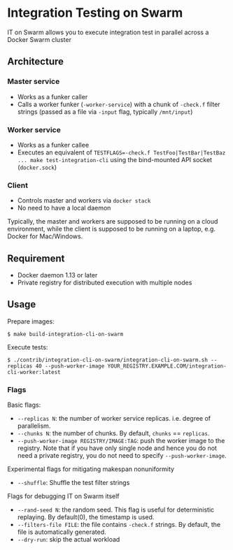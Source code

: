 # Integration Testing on Swarm

IT on Swarm allows you to execute integration test in parallel across a Docker Swarm cluster

## Architecture

### Master service

  - Works as a funker caller
  - Calls a worker funker (`-worker-service`) with a chunk of `-check.f` filter strings (passed as a file via `-input` flag, typically `/mnt/input`)

### Worker service

  - Works as a funker callee
  - Executes an equivalent of `TESTFLAGS=-check.f TestFoo|TestBar|TestBaz ... make test-integration-cli` using the bind-mounted API socket (`docker.sock`)

### Client

  - Controls master and workers via `docker stack`
  - No need to have a local daemon

Typically, the master and workers are supposed to be running on a cloud environment,
while the client is supposed to be running on a laptop, e.g. Docker for Mac/Windows.

## Requirement

  - Docker daemon 1.13 or later
  - Private registry for distributed execution with multiple nodes

## Usage

Prepare images:

    $ make build-integration-cli-on-swarm

Execute tests:

    $ ./contrib/integration-cli-on-swarm/integration-cli-on-swarm.sh --replicas 40 --push-worker-image YOUR_REGISTRY.EXAMPLE.COM/integration-cli-worker:latest 


### Flags

Basic flags:

* `--replicas N`: the number of worker service replicas. i.e. degree of parallelism.
* `--chunks N`: the number of chunks. By default, `chunks` == `replicas`.
* `--push-worker-image REGISTRY/IMAGE:TAG`: push the worker image to the registry. Note that if you have only single node and hence you do not need a private registry, you do not need to specify `--push-worker-image`.

Experimental flags for mitigating makespan nonuniformity

* `--shuffle`: Shuffle the test filter strings

Flags for debugging IT on Swarm itself

* `--rand-seed N`: the random seed. This flag is useful for deterministic replaying. By default(0), the timestamp is used.
* `--filters-file FILE`: the file contains `-check.f` strings. By default, the file is automatically generated.
* `--dry-run`: skip the actual workload
